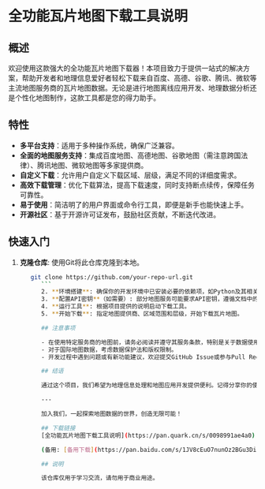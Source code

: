 # 全功能瓦片地图下载工具说明

## 概述

欢迎使用这款强大的全功能瓦片地图下载器！本项目致力于提供一站式的解决方案，帮助开发者和地理信息爱好者轻松下载来自百度、高德、谷歌、腾讯、微软等主流地图服务商的瓦片地图数据。无论是进行地图离线应用开发、地理数据分析还是个性化地图制作，这款工具都是您的得力助手。

## 特性

- **多平台支持**：适用于多种操作系统，确保广泛兼容。
- **全面的地图服务支持**：集成百度地图、高德地图、谷歌地图（需注意跨国法律）、腾讯地图、微软地图等多家提供商。
- **自定义下载**：允许用户自定义下载区域、层级，满足不同的详细度需求。
- **高效下载管理**：优化下载算法，提高下载速度，同时支持断点续传，保障任务可靠性。
- **易于使用**：简洁明了的用户界面或命令行工具，即便是新手也能快速上手。
- **开源社区**：基于开源许可证发布，鼓励社区贡献，不断迭代改进。

## 快速入门

1. **克隆仓库**: 使用Git将此仓库克隆到本地。
   ```bash
      git clone https://github.com/your-repo-url.git
         ```
         2. **环境搭建**: 确保你的开发环境中已安装必要的依赖项，如Python及其相关库。
         3. **配置API密钥**（如需要）: 部分地图服务可能要求API密钥，遵循文档中的指南进行设置。
         4. **运行工具**: 根据项目提供的说明启动下载工具。
         5. **开始下载**: 指定地图提供商、区域范围和层级，开始下载瓦片地图。

         ## 注意事项

         - 在使用特定服务商的地图前，请务必阅读并遵守其服务条款，特别是关于数据使用的规定。
         - 对于国际地图数据，考虑数据保护法和版权限制。
         - 开发过程中遇到问题或有新功能建议，欢迎提交GitHub Issue或参与Pull Request。

         ## 结语

         通过这个项目，我们希望为地理信息处理和地图应用开发提供便利。记得分享你的使用经验，也期待社区的反馈和贡献，让我们一起构建更加强大的功能集合！

         ---

         加入我们，一起探索地图数据的世界，创造无限可能！

         ## 下载链接
         [全功能瓦片地图下载工具说明](https://pan.quark.cn/s/0098991ae4a0) 

         (备用: [备用下载](https://pan.baidu.com/s/1JV8cEuO7nunOz2BGu3Diag?pwd=1234))

         ## 说明

         该仓库仅用于学习交流，请勿用于商业用途。

